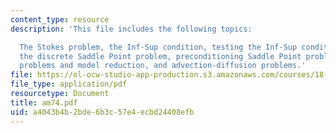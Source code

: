 ```yaml
---
content_type: resource
description: 'This file includes the following topics:

  The Stokes problem, the Inf-Sup condition, testing the Inf-Sup condition, solving
  the discrete Saddle Point problem, preconditioning Saddle Point problems, nonsymmetric
  problems and model reduction, and advection-diffusion problems.'
file: https://ol-ocw-studio-app-production.s3.amazonaws.com/courses/18-086-mathematical-methods-for-engineers-ii-spring-2006/a4043b4b2bde6b3c57e4ecbd24408efb_am74.pdf
file_type: application/pdf
resourcetype: Document
title: am74.pdf
uid: a4043b4b-2bde-6b3c-57e4-ecbd24408efb
---
```

